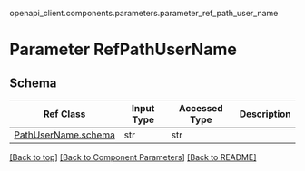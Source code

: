 openapi_client.components.parameters.parameter_ref_path_user_name
# Parameter RefPathUserName
## Schema
Ref Class | Input Type | Accessed Type | Description
--------- | ---------- | ------------- | ------------
[PathUserName.schema](../../components/parameters/parameter_path_user_name.md#schema) | str | str | 

[[Back to top]](#top) [[Back to Component Parameters]](../../../README.md#Component-Parameters) [[Back to README]](../../../README.md)
